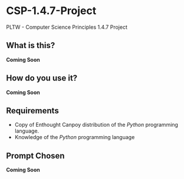 # CSP-1.4.7-Project
PLTW - Computer Science Principles 1.4.7 Project

## What is this?
**Coming Soon**
    
    
## How do you use it?
**Coming Soon**
    
## Requirements
* Copy of Enthought Canpoy distribution of the *Python* programming language.
* Knowledge of the *Python* programming language
    
## Prompt Chosen
**Coming Soon**
